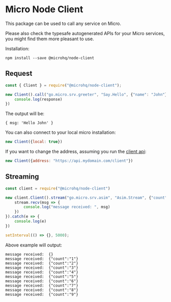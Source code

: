 Micro Node Client
===

This package can be used to call any service on Micro.

Please also check the typesafe autogenerated APIs for your Micro services, you might find them more pleasant to use.

Installation:
```
npm install --save @microhq/node-client
```

## Request
```js
const { Client } = require("@microhq/node-client");

new Client().call("go.micro.srv.greeter", "Say.Hello", {"name": "John"}).then(response => {
	console.log(response)
})
```

The output will be:
```
{ msg: 'Hello John' }
```

You can also connect to your local micro installation:

```js
new Client({local: true})
```

If you want to change the address, assuming you run the [client api](https://github.com/micro/services/tree/master/client):


```js
new Client({address: "https://api.mydomain.com/client"})
```

## Streaming

```js
const client = require("@microhq/node-client")

new client.Client().stream("go.micro.srv.asim", "Asim.Stream", {"count": 10}).then(stream => {
	stream.recv(msg => {
		console.log("message received: ", msg)
	})
}).catch(e => {
	console.log(e)
})

setInterval(() => {}, 5000);

```

Above example will output:

```shell
message received:  {}
message received:  {"count":"1"}
message received:  {"count":"2"}
message received:  {"count":"3"}
message received:  {"count":"4"}
message received:  {"count":"5"}
message received:  {"count":"6"}
message received:  {"count":"7"}
message received:  {"count":"8"}
message received:  {"count":"9"}
```